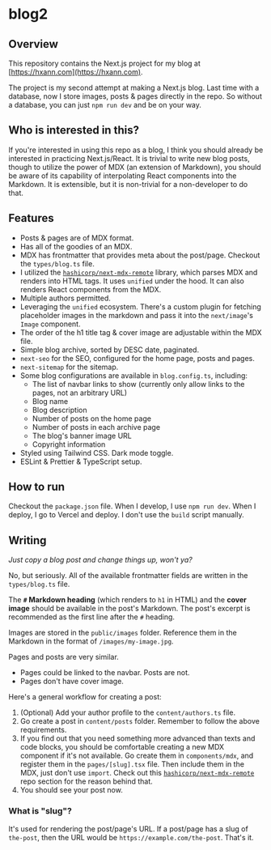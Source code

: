 # blog2

## Overview

This repository contains the Next.js project for my blog at
[https://hxann.com](https://hxann.com).

The project is my second attempt at making a Next.js blog. Last time with a
database, now I store images, posts & pages directly in the repo. So without a
database, you can just `npm run dev` and be on your way.

## Who is interested in this?

If you're interested in using this repo as a blog, I think you should already be
interested in practicing Next.js/React. It is trivial to write new blog posts,
though to utilize the power of MDX (an extension of Markdown), you should be
aware of its capability of interpolating React components into the Markdown. It
is extensible, but it is non-trivial for a non-developer to do that.

## Features

- Posts & pages are of MDX format.
- Has all of the goodies of an MDX.
- MDX has frontmatter that provides meta about the post/page. Checkout the
  `types/blog.ts` file.
- I utilized the [`hashicorp/next-mdx-remote`][1] library, which parses MDX and
  renders into HTML tags. It uses `unified` under the hood. It can also renders
  React components from the MDX.
- Multiple authors permitted.
- Leveraging the `unified` ecosystem. There's a custom plugin for fetching
  placeholder images in the markdown and pass it into the `next/image`'s `Image`
  component.
- The order of the h1 title tag & cover image are adjustable within the MDX
  file.
- Simple blog archive, sorted by DESC date, paginated.
- `next-seo` for the SEO, configured for the home page, posts and pages.
- `next-sitemap` for the sitemap.
- Some blog configurations are available in `blog.config.ts`, including:
  - The list of navbar links to show (currently only allow links to the pages,
    not an arbitrary URL)
  - Blog name
  - Blog description
  - Number of posts on the home page
  - Number of posts in each archive page
  - The blog's banner image URL
  - Copyright information
- Styled using Tailwind CSS. Dark mode toggle.
- ESLint & Prettier & TypeScript setup.

## How to run

Checkout the `package.json` file. When I develop, I use `npm run dev`. When I
deploy, I go to Vercel and deploy. I don't use the `build` script manually.

## Writing

_Just copy a blog post and change things up, won't ya?_

No, but seriously. All of the available frontmatter fields are written in the
`types/blog.ts` file.

The **`#` Markdown heading** (which renders to `h1` in HTML) and the **cover
image** should be available in the post's Markdown. The post's excerpt is
recommended as the first line after the `#` heading.

Images are stored in the `public/images` folder. Reference them in the Markdown
in the format of `/images/my-image.jpg`.

Pages and posts are very similar.

- Pages could be linked to the navbar. Posts are not.
- Pages don't have cover image.

Here's a general workflow for creating a post:

1. (Optional) Add your author profile to the `content/authors.ts` file.
1. Go create a post in `content/posts` folder. Remember to follow the above
   requirements.
1. If you find out that you need something more advanced than texts and code
   blocks, you should be comfortable creating a new MDX component if it's not
   available. Go create them in `components/mdx`, and register them in the
   `pages/[slug].tsx` file. Then include them in the MDX, just don't use
   `import`. Check out this [`hashicorp/next-mdx-remote`][2] repo section for
   the reason behind that.
1. You should see your post now.

### What is "slug"?

It's used for rendering the post/page's URL. If a post/page has a slug of
`the-post`, then the URL would be `https://example.com/the-post`. That's it.

[1]: https://github.com/hashicorp/next-mdx-remote
[2]: https://github.com/hashicorp/next-mdx-remote#import--export
